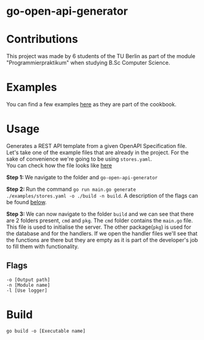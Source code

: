 # go-open-api-generator

# Contributions

This project was made by 6 students of the TU Berlin as part of the module "Programmierpraktikum" when studying B.Sc Computer Science.

# Examples

You can find a few examples <a href="https://github.com/MVA-OpenApi/go-cookbook">here</a> as they are part of the cookbook. 

# Usage
Generates a REST API template from a given OpenAPI Specification file.
Let's take one of the example files that are already in the project. For the sake of convenience we're going to be using ```stores.yaml```.</br>
You can check how the file looks like <a href="https://github.com/MVA-OpenApi/go-open-api-generator/blob/main/examples/stores.yaml">here</a></br>

<b>Step 1: </b>We navigate to the folder and `go-open-api-generator`</br>

<b>Step 2: </b>Run the command `go run main.go generate ./examples/stores.yaml -o ./build -n build`. A description of the flags can be found [below](https://github.com/MVA-OpenApi/go-open-api-generator/edit/main/README.md#flags).</br>

<b>Step 3: </b> We can now navigate to the folder `build` and we can see that there are 2 folders present, `cmd` and `pkg`. The `cmd` folder contains the `main.go` file. This file is used to initialise the server. The other package(`pkg`) is used for the database and for the handlers. If we open the handler files we'll see that the functions are there but they are empty as it is part of the developer's job to fill them with functionality. 
## Flags
```
-o [Output path]
-n [Module name]
-l [Use logger]
```

# Build
`go build -o [Executable name]`
